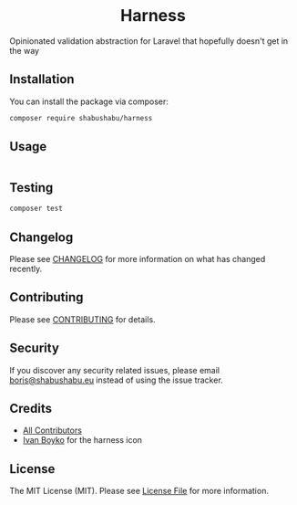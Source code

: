 <p align="center">
    <img alt="" src="https://github.com/boris-glumpler/Harness/blob/develop/harness.png"/>
</p>

<h1 align="center">Harness</h1>

Opinionated validation abstraction for Laravel that hopefully doesn't get in the way

## Installation

You can install the package via composer:

```bash
composer require shabushabu/harness
```

## Usage

``` php
```

## Testing

``` bash
composer test
```

## Changelog

Please see [CHANGELOG](CHANGELOG.md) for more information on what has changed recently.

## Contributing

Please see [CONTRIBUTING](CONTRIBUTING.md) for details.

## Security

If you discover any security related issues, please email boris@shabushabu.eu instead of using the issue tracker.

## Credits

- [All Contributors](../../contributors)
- [Ivan Boyko](https://www.iconfinder.com/visualpharm) for the harness icon

## License

The MIT License (MIT). Please see [License File](LICENSE.md) for more information.
